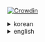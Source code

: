 [![Crowdin](https://badges.crowdin.net/dp-plugins/localized.svg)](https://crowdin.com/project/dp-plugins)

<details>
	<summary>korean</summary>
	
# DPP-Core

## 설명

DPP-Core는 Spigot 또는 Paper 서버용 코어 플러그인입니다. DP-Shop, DP-Menu 등 DP-PLUGINS의 의존성으로 사용되며, 다양한 API를 제공합니다.

## 기능

- DP-PLUGINS를 위한 필수 API 제공
- Minecraft 1.14\~1.21.5 지원
- 한국어 및 영어 지원

## 설치

1. 릴리즈 페이지에서 최신 DPP-Core.jar 다운로드
2. 서버의 `plugins` 폴더에 파일 추가
3. 서버 재시작

## 지원

문제가 있을 경우 DP-Plugins Discord에서 지원 요청.
- https://discord.gg/w4bXzWNd7N

## 기부
https://ko-fi.com/deadpoolio
</details>

<details>
	<summary>english</summary>
	
# DPP-Core

## Description

DPP-Core is a core plugin for Spigot or Paper servers. It serves as a dependency for DP-Plugins such as DP-Shop and DP-Menu, providing various APIs.

## Features

- Provides essential APIs for DP-Plugins
- Supports Minecraft 1.14 to 1.21.5
- Supports Korean and English

## Installation

1. Download the latest DPP-Core.jar from the release page
2. Place the file in the server's `plugins` folder
3. Restart the server

## Support

For issues, request support on the DP-Plugins Discord.
- https://discord.gg/w4bXzWNd7N

## Donate
https://ko-fi.com/deadpoolio
</details>
